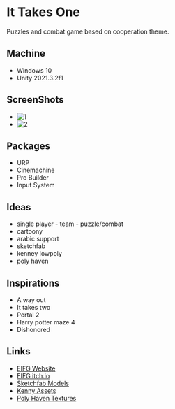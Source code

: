 # It Takes One

Puzzles and combat game based on cooperation theme.

## Machine

- Windows 10
- Unity 2021.3.2f1

## ScreenShots

 - ![1](https://user-images.githubusercontent.com/68661639/178130039-43f1d444-0fb2-4ecd-a3e0-64fe0dfca7aa.JPG)
 - ![2](https://user-images.githubusercontent.com/68661639/178130043-f2ebc121-b565-402f-8367-8d013250de8f.JPG)




## Packages

- URP
- Cinemachine
- Pro Builder
- Input System

## Ideas

- single player - team - puzzle/combat
- cartoony
- arabic support
- sketchfab
- kenney lowpoly
- poly haven


## Inspirations

- A way out
- It takes two
- Portal 2
- Harry potter maze 4
- Dishonored

## Links

- [EIFG Website](https://www.eigf.net/ar/gamejam)
- [EIFG itch.io](https://itch.io/jam/eigf-gamejam)
- [Sketchfab Models](https://sketchfab.com/)
- [Kenny Assets](https://kenney.nl/)
- [Poly Haven Textures](https://polyhaven.com/)
